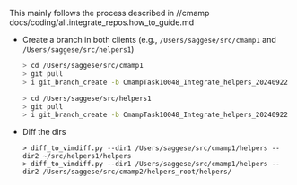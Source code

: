 This mainly follows the process described in //cmamp
docs/coding/all.integrate_repos.how_to_guide.md

- Create a branch in both clients (e.g., `/Users/saggese/src/cmamp1` and
  `/Users/saggese/src/helpers1`)

  ```bash
  > cd /Users/saggese/src/cmamp1
  > git pull
  > i git_branch_create -b CmampTask10048_Integrate_helpers_20240922

  > cd /Users/saggese/src/helpers1
  > git pull
  > i git_branch_create -b CmampTask10048_Integrate_helpers_20240922
  ```

- Diff the dirs
  ```
  > diff_to_vimdiff.py --dir1 /Users/saggese/src/cmamp1/helpers --dir2 ~/src/helpers1/helpers
  > diff_to_vimdiff.py --dir1 /Users/saggese/src/cmamp1/helpers --dir2 /Users/saggese/src/cmamp2/helpers_root/helpers/
  ```
